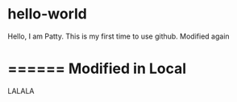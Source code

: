 # hello-world

Hello, I am Patty. This is my first time to use github.
Modified again

======
Modified in Local
======

LALALA
